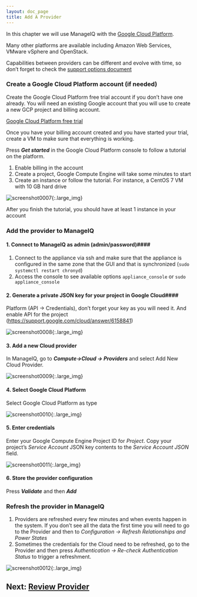 ```yaml
---
layout: doc_page
title: Add A Provider
---
```


In this chapter we will use ManageIQ with the [Google Cloud Platform](https://console.cloud.google.com/).

Many other platforms are available including Amazon Web Services, VMware
vSphere and OpenStack.

Capabilities between providers can be different
and evolve with time, so don’t forget to check the [support options
document](https://manageiq.org/docs/reference/latest/doc-Managing_Providers/miq/)

### Create a Google Cloud Platform account (if needed)

Create the Google Cloud Platform free trial account if you don’t have
one already. You will need an existing Google account that you will use
to create a new GCP project and billing account.

[Google Cloud Platform free trial](https://console.cloud.google.com/freetrial)

Once you have your billing account created and you have started your
trial, create a VM to make sure that everything is working.

Press ***Get started*** in the Google Cloud Platform console to follow a
tutorial on the platform.

1.  Enable billing in the account
2.  Create a project, Google Compute Engine will take some minutes to
    start
3.  Create an instance or follow the tutorial. For instance, a CentOS 7
    VM with 10 GB hard drive

![screenshot0007](/assets/images/docs/screenshot_0007.png){:.large_img}

After you finish the tutorial, you should have at least 1 instance in your account

### Add the provider to ManageIQ


#### 1.  Connect to ManageIQ as admin (admin/password)####

1.  Connect to the appliance via ssh and make sure that the appliance is configured in the same zone that
        the GUI and that is synchronized 
        (`sudo systemctl restart chronyd`)
2.  Access the console to see available options
       `appliance_console` or `sudo appliance_console`

#### 2.  Generate a private JSON key for your project in Google Cloud####
Platform (API → Credentials), don’t forget your key as you will
    need it. And enable API for the
    project (https://support.google.com/cloud/answer/6158841)

![screenshot0008](/assets/images/docs/screenshot_0008.png){:.large_img}

#### 3.  Add a new Cloud provider ####
In ManageIQ, go to ***Compute→Cloud → Providers*** and select Add New
    Cloud Provider.

![screenshot0009](/assets/images/docs/screenshot_0009.png){:.large_img}

#### 4. Select Google Cloud Platform ####

Select Google Cloud Platform as type

![screenshot0010](/assets/images/docs/screenshot_0010.png){:.large_img}

#### 5. Enter credentials ####
Enter your Google Compute Engine Project ID for *Project*.
Copy your project’s *Service Account* JSON key contents to the
    *Service Account JSON* field.

![screenshot0011](/assets/images/docs/screenshot_0011.png){:.large_img}

#### 6. Store the provider configuration  ####
 Press ***Validate*** and then ***Add***

### Refresh the provider in ManageIQ

1.  Providers are refreshed every few minutes and when events happen in
    the system. If you don’t see all the data the first time you will
    need to go to the Provider and then to *Configuration → Refresh
    Relationships and Power States*
2.  Sometimes the credentials for the Cloud need to be refreshed, go to
    the Provider and then press *Authentication → Re-check
    Authentication Status* to trigger a refreshment.

![screenshot0012](/assets/images/docs/screenshot_0012.png){:.large_img}

## Next: [Review Provider](/docs/get-started/review-provider)
